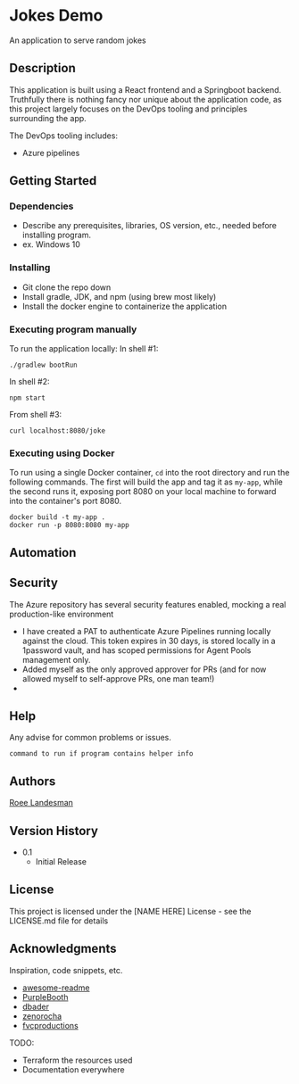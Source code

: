# Jokes Demo

An application to serve random jokes

## Description

This application is built using a React frontend and a Springboot backend. Truthfully there is nothing fancy nor unique
about the application code, as this project largely focuses on the DevOps tooling and principles surrounding the app.

The DevOps tooling includes:
- Azure pipelines

## Getting Started

### Dependencies

* Describe any prerequisites, libraries, OS version, etc., needed before installing program.
* ex. Windows 10

### Installing

- Git clone the repo down
- Install gradle, JDK, and npm (using brew most likely)
- Install the docker engine to containerize the application

### Executing program manually

To run the application locally:
In shell #1:

```shell
./gradlew bootRun
```

In shell #2:

```shell
npm start
```

From shell #3:

```shell
curl localhost:8080/joke
```

### Executing using Docker

To run using a single Docker container, `cd` into the root directory and run the following commands.
The first will build the app and tag it as `my-app`, while the second runs it,
exposing port 8080 on your local machine to forward into the container's port 8080.

```shell
docker build -t my-app .
docker run -p 8080:8080 my-app
```

## Automation

## Security

The Azure repository has several security features enabled, mocking a real production-like environment

- I have created a PAT to authenticate Azure Pipelines running locally against the cloud. This token expires in 30 days, is stored locally in a 1password vault, and has scoped permissions for Agent Pools management only.
- Added myself as the only approved approver for PRs (and for now allowed myself to self-approve PRs, one man team!)
-

## Help

Any advise for common problems or issues.
```
command to run if program contains helper info
```

## Authors

[Roee Landesman](https://github.com/roee-landesman)

## Version History

- 0.1
  - Initial Release

## License

This project is licensed under the [NAME HERE] License - see the LICENSE.md file for details

## Acknowledgments

Inspiration, code snippets, etc.
* [awesome-readme](https://github.com/matiassingers/awesome-readme)
* [PurpleBooth](https://gist.github.com/PurpleBooth/109311bb0361f32d87a2)
* [dbader](https://github.com/dbader/readme-template)
* [zenorocha](https://gist.github.com/zenorocha/4526327)
* [fvcproductions](https://gist.github.com/fvcproductions/1bfc2d4aecb01a834b46)


TODO:

- Terraform the resources used
- Documentation everywhere
